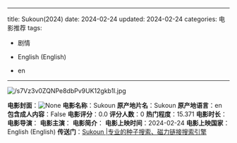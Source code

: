 
---
title: Sukoun(2024)
date: 2024-02-24
updated: 2024-02-24
categories: 电影推荐
tags:

- 剧情

- English (English)
- en
---

<img src="https://image.tmdb.org/t/p/original/s7Vz3v0ZQNPe8dbPv9UK12gkb1l.jpg" alt="/s7Vz3v0ZQNPe8dbPv9UK12gkb1l.jpg" title="/s7Vz3v0ZQNPe8dbPv9UK12gkb1l.jpg">

**电影封面**：<img src="https://image.tmdb.org/t/p/w200None" alt="None" title="None">
**电影名称**：Sukoun
**原产地片名**：Sukoun
**原产地语言**：en
**包含成人内容**：False
**电影评分**：0.0
**评分人数**：0
**热门程度**：15.371
**电影时长**：
**电影导演**：
**电影主演**：
**电影简介**：
**电影上映时间**：2024-02-24
**电影上映国家**：English (English)
**传送门**：[Sukoun |专业的种子搜索、磁力链接搜索引擎](https://movie.amd794.com:2083/?search=Sukoun&ordering=&mode=match_phrase&page_size=10&page=1)

